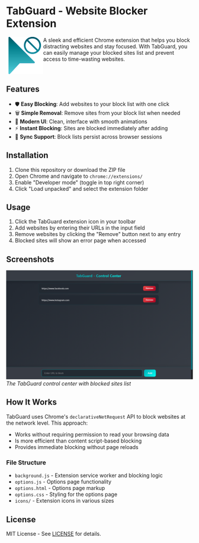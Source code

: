 # TabGuard - Website Blocker Extension

<img src="icons/icon128.png" alt="TabGuard Logo" width="100" align="left">

A sleek and efficient Chrome extension that helps you block distracting websites and stay focused. With TabGuard, you can easily manage your blocked sites list and prevent access to time-wasting websites.

<br>

## Features

- 🛡️ **Easy Blocking**: Add websites to your block list with one click
- 🗑️ **Simple Removal**: Remove sites from your block list when needed
- 🎨 **Modern UI**: Clean, interface with smooth animations
- ⚡ **Instant Blocking**: Sites are blocked immediately after adding
- 🔄 **Sync Support**: Block lists persist across browser sessions

## Installation

1. Clone this repository or download the ZIP file
2. Open Chrome and navigate to `chrome://extensions/`
3. Enable "Developer mode" (toggle in top right corner)
4. Click "Load unpacked" and select the extension folder

## Usage

1. Click the TabGuard extension icon in your toolbar
2. Add websites by entering their URLs in the input field
3. Remove websites by clicking the "Remove" button next to any entry
4. Blocked sites will show an error page when accessed

## Screenshots

![Options Page Screenshot](screenshots/options.png)
_The TabGuard control center with blocked sites list_

## How It Works

TabGuard uses Chrome's `declarativeNetRequest` API to block websites at the network level. This approach:

- Works without requiring permission to read your browsing data
- Is more efficient than content script-based blocking
- Provides immediate blocking without page reloads

### File Structure

- `background.js` - Extension service worker and blocking logic
- `options.js` - Options page functionality
- `options.html` - Options page markup
- `options.css` - Styling for the options page
- `icons/` - Extension icons in various sizes

## License

MIT License - See [LICENSE](LICENSE) for details.
